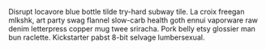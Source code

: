 Disrupt locavore blue bottle tilde try-hard subway tile. La croix freegan mlkshk, art party swag flannel slow-carb health goth ennui vaporware raw denim letterpress copper mug twee sriracha. Pork belly etsy glossier man bun raclette. Kickstarter pabst 8-bit selvage lumbersexual.